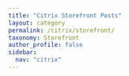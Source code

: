 ```yaml
---
title: "Citrix Storefront Posts"
layout: category
permalink: /citrix/storefront/
taxonomy: Storefront
author_profile: false
sidebar:
  nav: "citrix"
---
```

